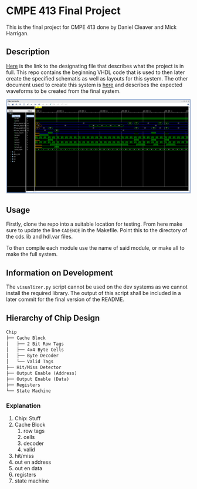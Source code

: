 # CMPE 413 Final Project
This is the final project for CMPE 413 done by Daniel Cleaver and Mick Harrigan.

## Description
[Here](report/project_document.pdf) is the link to the designating file that describes what the project is in full. This repo contains the beginning VHDL code that is used to then later create the specified schematis as well as layouts for this system.
The other document used to create this system is [here](report/project_waveforms.pdf) and describes the expected waveforms to be created from the final system.

![Image](report/tb.png)

## Usage
Firstly, clone the repo into a suitable location for testing. From here make sure to update the line `CADENCE` in the Makefile.
Point this to the directory of the cds.lib and hdl.var files.

To then compile each module use the name of said module, or make all to make the full system.

## Information on Development
The `visualizer.py` script cannot be used on the dev systems as we cannot install the required library.
The output of this script shall be included in a later commit for the final version of the README.

## Hierarchy of Chip Design
```
Chip
├── Cache Block
│   ├── 2 Bit Row Tags
│   ├── 4x4 Byte Cells
│   ├── Byte Decoder
│   └── Valid Tags
├── Hit/Miss Detector
├── Output Enable (Address)
├── Output Enable (Data)
├── Registers
└── State Machine
```
### Explanation
1. Chip: Stuff
2. Cache Block
   1. row tags
   2. cells
   3. decoder
   4. valid
3. hit/miss
4. out en address
5. out en data
6. registers
7. state machine